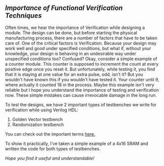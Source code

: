 ## *Importance of Functional Verification Techniques*
Often times, we hear the importance of Verification while designing a module. The design can be done, but before starting the physical manufacturing process, there are a number of factors that have to be taken care of. One of the critical factors is Verification. Because your design may work well and good under specified conditions, but what if, without your knowledge, your design is behaving in an undesirable way under unspecified conditions too? Confused? Okay, consider a simple example of a counter module. This counter is supposed to increment the count at every positive edge once you reset it. But unfortunately, while testing it, you find that it is staying at one value for an extra pulse, odd, isn't it? But you wouldn't have known this if you wouldn't have tested it. Your counter until 9, where actually it counted 18 in the process. Maybe this example isn't very reliable but I hope you understand the importance of testing and verification now. These simple mistakes can cause irrevocable damage in the long run. 

To test the designs, we have 2 important types of testbenches we write for verification while using Verilog HDL:
  1) Golden Vector testbench
  2) Randomization testbench
  
 You can check out the important terms [here.]( http://www.testbench.in/TB_06_SELF_CHECKING_TESTBENCH.html)
 
 To show it practically, I've taken a simple example of a 4x16 SRAM and written the code for both types of testbenches. 
 
 *Hope you find it useful and understandable!* 
 
 
 
